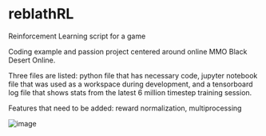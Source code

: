 # reblathRL
Reinforcement Learning script for a game

Coding example and passion project centered around online MMO Black Desert Online.

Three files are listed: python file that has necessary code, jupyter notebook file that was used as a workspace during development, and a tensorboard log file that shows stats from the latest 6 million timestep training session.

Features that need to be added: reward normalization, multiprocessing

![image](https://user-images.githubusercontent.com/97221598/166177875-1c8eac5f-e658-481d-8710-e0e897f92f4d.png)
